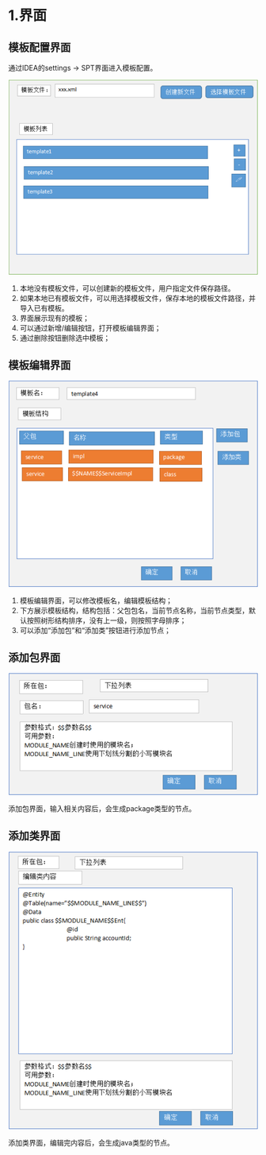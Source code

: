 # 1.界面

## 模板配置界面

通过IDEA的settings -> SPT界面进入模板配置。

![模板展示界面](https://github.com/DustinMaple/img/raw/master/codeTemplateImg/template_show.png)

1. 本地没有模板文件，可以创建新的模板文件，用户指定文件保存路径。
2. 如果本地已有模板文件，可以用选择模板文件，保存本地的模板文件路径，并导入已有模板。
3. 界面展示现有的模板；
4. 可以通过新增/编辑按钮，打开模板编辑界面；
5. 通过删除按钮删除选中模板；



## 模板编辑界面

![模板编辑界面](https://github.com/DustinMaple/img/raw/master/codeTemplateImg/template_edit.png)

1. 模板编辑界面，可以修改模板名，编辑模板结构；
2. 下方展示模板结构，结构包括：父包包名，当前节点名称，当前节点类型，默认按照树形结构排序，没有上一级，则按照字母排序；
3. 可以添加“添加包”和“添加类”按钮进行添加节点；

## 添加包界面

![包编辑界面](https://github.com/DustinMaple/img/raw/master/codeTemplateImg/package_edit.png)

添加包界面，输入相关内容后，会生成package类型的节点。



## 添加类界面

![类编辑界面](https://github.com/DustinMaple/img/raw/master/codeTemplateImg/class_edit.png)

添加类界面，编辑完内容后，会生成java类型的节点。